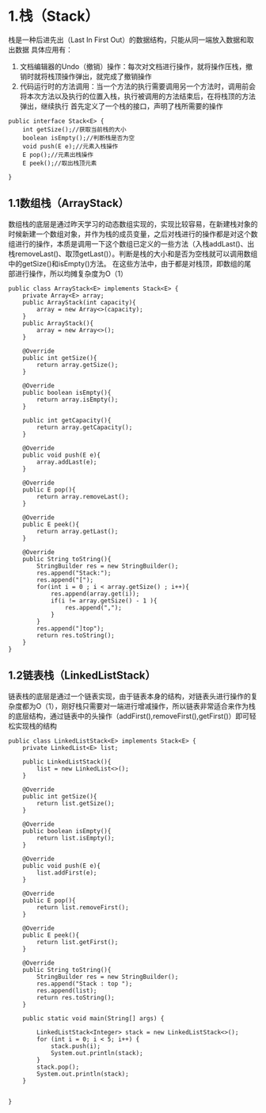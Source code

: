 
# 1.栈（Stack）
栈是一种后进先出（Last In First Out）的数据结构，只能从同一端放入数据和取出数据
具体应用有：
 1. 文档编辑器的Undo（撤销）操作：每次对文档进行操作，就将操作压栈，撤销时就将栈顶操作弹出，就完成了撤销操作
2. 代码运行时的方法调用：当一个方法的执行需要调用另一个方法时，调用前会将本次方法以及执行的位置入栈，执行被调用的方法结束后，在将栈顶的方法弹出，继续执行
首先定义了一个栈的接口，声明了栈所需要的操作

```
public interface Stack<E> {
    int getSize();//获取当前栈的大小
    boolean isEmpty();//判断栈是否为空
    void push(E e);//元素入栈操作
    E pop();//元素出栈操作
    E peek();//取出栈顶元素

}

```


## 1.1数组栈（ArrayStack）
数组栈的底层是通过昨天学习的动态数组实现的，实现比较容易，在新建栈对象的时候新建一个数组对象，并作为栈的成员变量，之后对栈进行的操作都是对这个数组进行的操作，本质是调用一下这个数组已定义的一些方法（入栈addLast()、出栈removeLast()、取顶getLast()）。判断是栈的大小和是否为空栈就可以调用数组中的getSize()和isEmpty()方法。
在这些方法中，由于都是对栈顶，即数组的尾部进行操作，所以均摊复杂度为O（1）

```
public class ArrayStack<E> implements Stack<E> {
    private Array<E> array;
    public ArrayStack(int capacity){
        array = new Array<>(capacity);
    }
    public ArrayStack(){
        array = new Array<>();
    }

    @Override
    public int getSize(){
        return array.getSize();
    }

    @Override
    public boolean isEmpty(){
        return array.isEmpty();
    }

    public int getCapacity(){
        return array.getCapacity();
    }

    @Override
    public void push(E e){
        array.addLast(e);
    }

    @Override
    public E pop(){
        return array.removeLast();
    }

    @Override
    public E peek(){
        return array.getLast();
    }

    @Override
    public String toString(){
        StringBuilder res = new StringBuilder();
        res.append("Stack:");
        res.append("[");
        for(int i = 0 ; i < array.getSize() ; i++){
            res.append(array.get(i));
            if(i != array.getSize() - 1 ){
                res.append(",");
            }
        }
        res.append("]top");
        return res.toString();
    }
}

```

## 1.2链表栈（LinkedListStack）
链表栈的底层是通过一个链表实现，由于链表本身的结构，对链表头进行操作的复杂度都为O（1），刚好栈只需要对一端进行增减操作，所以链表非常适合来作为栈的底层结构，通过链表中的头操作（addFirst(),removeFirst(),getFirst()）即可轻松实现栈的结构

```
public class LinkedListStack<E> implements Stack<E> {
    private LinkedList<E> list;

    public LinkedListStack(){
        list = new LinkedList<>();
    }

    @Override
    public int getSize(){
        return list.getSize();
    }

    @Override
    public boolean isEmpty(){
        return list.isEmpty();
    }

    @Override
    public void push(E e){
        list.addFirst(e);
    }

    @Override
    public E pop(){
        return list.removeFirst();
    }

    @Override
    public E peek(){
        return list.getFirst();
    }

    @Override
    public String toString(){
        StringBuilder res = new StringBuilder();
        res.append("Stack : top ");
        res.append(list);
        return res.toString();
    }

    public static void main(String[] args) {

        LinkedListStack<Integer> stack = new LinkedListStack<>();
        for (int i = 0; i < 5; i++) {
            stack.push(i);
            System.out.println(stack);
        }
        stack.pop();
        System.out.println(stack);
    }


}

```